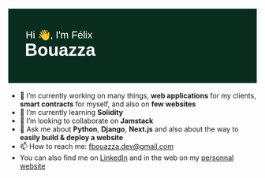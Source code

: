 ![Felix Bouazza's github stats](header.png)

- 🔭 I’m currently working on many things, __web applications__ for my clients, __smart contracts__ for myself, and also on __few websites__
- 🌱 I’m currently learning __Solidity__
- 👯 I’m looking to collaborate on __Jamstack__
- 💬 Ask me about __Python__, __Django__, __Next.js__ and also about the way to __easily build & deploy a website__
- 📫 How to reach me: fbouazza.dev@gmail.com
- You can also find me on [LinkedIn](https://www.linkedin.com/in/felix-bouazza/) and in the web on my [personnal website](https://felixbouazza.fr)